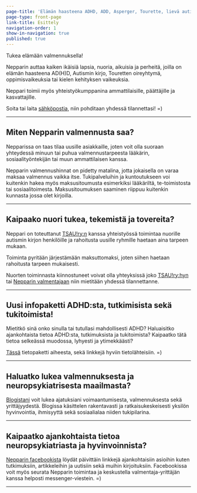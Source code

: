 ```yaml
---
page-title: 'Elämän haasteena ADHD, ADD, Asperger, Tourette, lievä autismi?'
page-type: front-page
link-title: Esittely
navigation-order: 1
show-in-navigation: true
published: true
---
```













Tukea elämään valmennuksella!

Nepparin auttaa kaiken ikäisiä lapsia, nuoria, aikuisia ja perheitä, joilla on elämän haasteena AD(H)D, Autismin kirjo, Touretten oireyhtymä, oppimisvaikeuksia tai kielen kehityksen vaikeuksia. 

Neppari toimii myös yhteistyökumppanina ammattilaisille, päättäjille ja kasvattajille.

Soita tai laita [sähköpostia](/ota-yhteytta), niin pohditaan yhdessä tilannettasi! =)

___

## Miten Nepparin valmennusta saa?

Nepparissa on taas tilaa uusille asiakkaille, joten voit olla suoraan yhteydessä minuun tai puhua valmennustarpeesta lääkärin, sosiaalityöntekijän tai muun ammattilaisen kanssa.

Nepparin valmennushinnat on pidetty matalina, jotta jokaisella on varaa maksaa valmennus vaikka itse. Tukipalveluihin ja kuntoutukseen voi kuitenkin hakea myös maksusitoumusta esimerkiksi lääkäriltä, te-toimistosta tai sosiaalitoimesta. Maksusitoumuksen saaminen riippuu kuitenkin kunnasta jossa olet kirjoilla.

___

## Kaipaako nuori tukea, tekemistä ja tovereita?

Neppari on toteuttanut [TSAU!ry:n](http://www.tsau.net/) kanssa yhteistyössä toimintaa nuorille autismin kirjon henkilöille ja rahoitusta uusille ryhmille haetaan aina tarpeen mukaan.

Toiminta pyritään järjestämään maksuttomaksi, joten siihen haetaan rahoitusta tarpeen mukaisesti.

Nuorten toiminnasta kiinnostuneet voivat olla yhteyksissä joko [TSAU!ry:hyn](http://www.tsau.net/) tai [Nepparin valmentajaan](/ota-yhteytta) niin mietitään yhdessä tilannettanne.

___

## Uusi infopaketti ADHD:sta, tutkimisista sekä tukitoimista!

Mietitkö sinä onko sinulla tai tutullasi mahdollisesti ADHD?
Haluaisitko ajankohtaista tietoa ADHD:sta, tutkimuksista ja tukitoimista?
Kaipaatko tätä tietoa selkeässä muodossa, lyhyesti ja ytimekkäästi?

[Tässä](/pieni-adhd-infopaketti) tietopaketti aiheesta, sekä linkkejä hyviin tietolähteisiin. =)

___

## Haluatko lukea valmennuksesta ja neuropsykiatrisesta maailmasta?

[Blogistani](/blogi) voit lukea ajatuksiani voimaantumisesta, valmennuksesta sekä yrittäjyydestä. Blogissa käsittelen rakentavasti ja ratkaisukeskeisesti yksilön hyvinvointia, ihmisyyttä sekä sosiaalialaa niiden tukipilarina.

___

## Kaipaatko ajankohtaista tietoa neuropsykiatriasta ja hyvinvoinnista?

[Nepparin facebookista](https://facebook.com/valmennuskeskus.neppari) löydät päivittäin linkkejä ajankohtaisiin asioihin kuten tutkimuksiin, artikkeleihin ja uutisiin sekä muihin kirjoituksiin. Facebookissa voit myös seurata Nepparin toimintaa ja keskustella valmentaja-yrittäjän kanssa helposti messenger-viestein. =)

___
